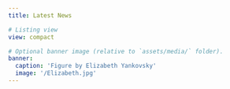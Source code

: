 ```yaml
---
title: Latest News

# Listing view
view: compact

# Optional banner image (relative to `assets/media/` folder).
banner:
  caption: 'Figure by Elizabeth Yankovsky'
  image: '/Elizabeth.jpg'
---
```

